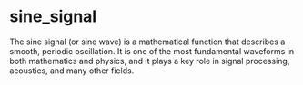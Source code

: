 # sine_signal
The sine signal (or sine wave) is a mathematical function that describes a smooth, periodic oscillation. It is one of the most fundamental waveforms in both mathematics and physics, and it plays a key role in signal processing, acoustics, and many other fields.
